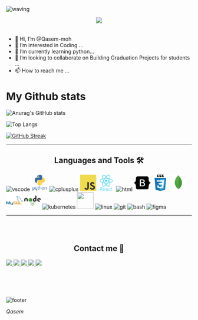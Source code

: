 
![waving](https://capsule-render.vercel.app/api?type=waving&height=250&text=Hi%20there!&fontAlign=80&fontAlignY=40&color=gradient)
<!-- ### Hi there <img src="https://raw.githubusercontent.com/aemmadi/aemmadi/master/wave.gif" height=25px /> -->
<div id="header" align="center">
  <img src="https://media.giphy.com/media/M9gbBd9nbDrOTu1Mqx/giphy.gif" width="100"/>
</div><br/>

- 👋 Hi, I’m @Qasem-moh
- 👀 I’m interested in Coding ...
- 🌱 I’m currently learning python...
- 💞️ I’m looking to collaborate on Building Graduation Projects for students ...
- 📫 How to reach me ...


<!---
Qasem-moh/Qasem-moh is a ✨ special ✨ repository because its `README.md` (this file) appears on your GitHub profile.
You can click the Preview link to take a look at your changes.
--->
<!-- <img src="https://github-readme-stats.vercel.app/api/top-langs/?username=Qasem-moh&layout=compact&langs_count=10&title_color=0CCD58&text_color=0CCD58&border_color=0CCD58&icon_color=0CCD58&bg_color=0C0C0C" alt="Top Langs"/>
 -->


# My Github stats

![Anurag's GitHub stats](https://github-readme-stats.vercel.app/api?username=Qasem-moh&show_icons=true&theme=radical&text_color=FFFFFF&bg_color=000000)

![Top Langs](https://github-readme-stats.vercel.app/api/top-langs/?username=Qasem-moh&layout=compact&card_width=445px&bg_color=000000&text_color=FFFFFF&title_color=ff3378)

[![GitHub Streak](http://github-readme-streak-stats.herokuapp.com?user=Qasem-moh&theme=dark&background=000000)](https://git.io/streak-stats)

---
 
 <h2 align="center"> Languages and Tools 🛠  </h2>

<p align="left">
<img src="https://cdn.jsdelivr.net/gh/devicons/devicon/icons/vscode/vscode-original.svg" alt="vscode" width="45" height="45"/>
<img src="https://raw.githubusercontent.com/devicons/devicon/master/icons/python/python-original-wordmark.svg" alt="python" width="45" height="45"/>
<!-- <img src="https://cdn.jsdelivr.net/gh/devicons/devicon/icons/c/c-original.svg" alt="cLang" width="45" height="45"/> -->
<img src="https://cdn.jsdelivr.net/gh/devicons/devicon/icons/cplusplus/cplusplus-original.svg" alt="cplusplus" width="45" height="45"/>
<img src="https://raw.githubusercontent.com/devicons/devicon/master/icons/javascript/javascript-original.svg" alt="javascript" width="45" height="45" />
<img src="https://raw.githubusercontent.com/devicons/devicon/master/icons/react/react-original-wordmark.svg" alt="react" width="45" height="45" />
<!-- <img src="https://cdn.jsdelivr.net/gh/devicons/devicon/icons/vuejs/vuejs-original-wordmark.svg" alt="VueJS" width="45" height="45"/> -->
<img src="https://cdn.jsdelivr.net/gh/devicons/devicon/icons/html5/html5-original.svg" alt="html" width="45" height="45"/>
<img src="https://raw.githubusercontent.com/devicons/devicon/master/icons/bootstrap/bootstrap-plain.svg" alt="bootstrap" width="45" height="45" />
<img src="https://raw.githubusercontent.com/devicons/devicon/master/icons/css3/css3-original-wordmark.svg" alt="css3" width="45" height="45" />
<img src="https://raw.githubusercontent.com/devicons/devicon/master/icons/mongodb/mongodb-original.svg" alt="mongodb" width="45" height="45" />
<img src="https://raw.githubusercontent.com/devicons/devicon/master/icons/mysql/mysql-original-wordmark.svg" alt="mysql" width="45" height="45" />
<img src="https://raw.githubusercontent.com/devicons/devicon/master/icons/nodejs/nodejs-original-wordmark.svg" alt="nodejs" width="45" height="45" />
<!-- <img src="https://cdn.jsdelivr.net/gh/devicons/devicon/icons/php/php-original.svg" alt="php" width="45" height="45"/> -->
<!-- <img src="https://cdn.jsdelivr.net/gh/devicons/devicon/icons/laravel/laravel-plain-wordmark.svg" alt="Laravel" width="45" height="45"/> -->
<!-- <img src="https://cdn.jsdelivr.net/gh/devicons/devicon/icons/flutter/flutter-original.svg" alt="flutter" width="45" height="45"/> -->
<!-- <img src="https://cdn.jsdelivr.net/gh/devicons/devicon/icons/docker/docker-original.svg" alt="docker" width="45" height="45"/> -->
<img src="https://cdn.jsdelivr.net/gh/devicons/devicon/icons/kubernetes/kubernetes-plain.svg" alt="kubernetes" width="45" height="45"/>
<img src="https://cdn.jsdelivr.net/gh/devicons/devicon/icons/amazonwebservices/amazonwebservices-plain-wordmark.svg" width="45" height="45"/>
<img src="https://cdn.jsdelivr.net/gh/devicons/devicon/icons/linux/linux-original.svg" alt="linux" width="45" height="45"/>       
<img src="https://cdn.jsdelivr.net/gh/devicons/devicon/icons/git/git-original.svg" alt="git" width="45" height="45"/>
<img src="https://cdn.jsdelivr.net/gh/devicons/devicon/icons/bash/bash-original.svg" alt="bash" width="45" height="45"/>
<img src="https://cdn.jsdelivr.net/gh/devicons/devicon/icons/figma/figma-original.svg" alt="figma" width="45" height="45"/>   
</p>



---
<br/>
<br/>
 <h2 align="center"> Contact me 📩  </h2>

<!-- # Contact me -->
<a href="https://twitter.com/CoderQasemMoh">
<img src="https://img.shields.io/badge/Twitter-1DA1F2?style=for-the-badge&logo=twitter&logoColor=white"height=30px /> 
</a>

<!-- <a href="https://web.facebook.com/profile.php?id=1"> -->
 <a href="https://web.facebook.com/qaseem.mohamed.796/">
<img src="https://img.shields.io/badge/Facebook-1877F2?style=for-the-badge&logo=facebook&logoColor=white"height=30px />
</a> 


<a href="https://www.instagram.com/qasem_kmc/">
<img src="https://img.shields.io/badge/Instagram-E4405F?style=for-the-badge&logo=instagram&logoColor=white" height=30px/>
</a>

 <a href="https://www.linkedin.com/in/qasem-mohammad-5861182a2/">
<img src="https://img.shields.io/badge/LinkedIn-0077B5?style=for-the-badge&logo=linkedin&logoColor=white" height=30px  />
</a>

<a href="qasemcoder2020@gmail.com">
<img src="https://img.shields.io/badge/Gmail-D14836?style=for-the-badge&logo=gmail&logoColor=white"height=30px />
</a>
<!--  
<a href="https://github.com/anuraghazra/github-readme-stats">
  <img align="center" src="https://github-readme-stats.vercel.app/api?username=qasem-moh&show_icons=true&theme=radical" />
</a>
<br/>
<br/>


<a href="https://github.com/anuraghazra/github-readme-stats">
  <img align="center" src="https://github-readme-stats.vercel.app/api/top-langs/?username=qasem-moh&layout=compact&border_color=#ff0000" />
</a> -->
<!-- <br/> -->
<br/>
<!-- ![Snake animation](https://github.com/qasem-moh/qasem-moh/blob/output/github-contribution-grid-snake.svg)
<br/><br/><br/> --><br/>
<br/><br/>
<br/>


![footer](https://capsule-render.vercel.app/api?type=wave&color=gradient&height=320&section=footer&text=Welcome%20to%20my%20Github!&fontSize=60)




_Qasem_
